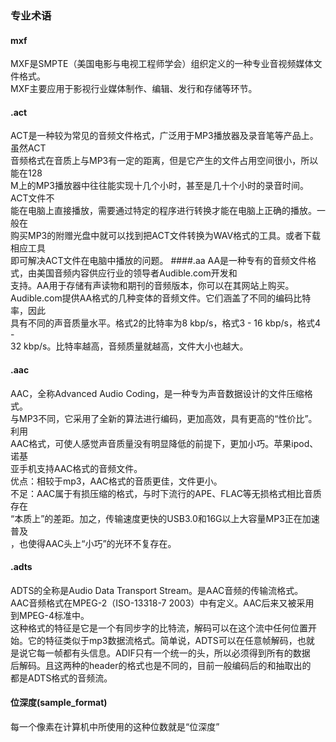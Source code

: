 ### 专业术语
#### mxf
MXF是SMPTE（美国电影与电视工程师学会）组织定义的一种专业音视频媒体文件格式。<br>
MXF主要应用于影视行业媒体制作、编辑、发行和存储等环节。
#### .act
ACT是一种较为常见的音频文件格式，广泛用于MP3播放器及录音笔等产品上。虽然ACT<br>
音频格式在音质上与MP3有一定的距离，但是它产生的文件占用空间很小，所以能在128<br>
M上的MP3播放器中往往能实现十几个小时，甚至是几十个小时的录音时间。ACT文件不<br>
能在电脑上直接播放，需要通过特定的程序进行转换才能在电脑上正确的播放。一般在<br>
购买MP3的附赠光盘中就可以找到把ACT文件转换为WAV格式的工具。或者下载相应工具<br>
即可解决ACT文件在电脑中播放的问题。
####.aa
AA是一种专有的音频文件格式，由美国音频内容供应行业的领导者Audible.com开发和<br>
支持。AA用于存储有声读物和期刊的音频版本，你可以在其网站上购买。<br>
Audible.com提供AA格式的几种变体的音频文件。它们涵盖了不同的编码比特率，因此<br>
具有不同的声音质量水平。格式2的比特率为8 kbp/s，格式3 - 16 kbp/s，格式4 -<br>
32 kbp/s。比特率越高，音频质量就越高，文件大小也越大。

#### .aac
AAC，全称Advanced Audio Coding，是一种专为声音数据设计的文件压缩格式。<br>
与MP3不同，它采用了全新的算法进行编码，更加高效，具有更高的“性价比”。利用<br>
AAC格式，可使人感觉声音质量没有明显降低的前提下，更加小巧。苹果ipod、诺基<br>
亚手机支持AAC格式的音频文件。<br>
优点：相较于mp3，AAC格式的音质更佳，文件更小。<br>
不足：AAC属于有损压缩的格式，与时下流行的APE、FLAC等无损格式相比音质存在<br>
“本质上”的差距。加之，传输速度更快的USB3.0和16G以上大容量MP3正在加速普及<br>
，也使得AAC头上“小巧”的光环不复存在。

#### .adts
ADTS的全称是Audio Data Transport Stream。是AAC音频的传输流格式。<br>
AAC音频格式在MPEG-2（ISO-13318-7 2003）中有定义。AAC后来又被采用<br>
到MPEG-4标准中。<br>
这种格式的特征是它是一个有同步字的比特流，解码可以在这个流中任何位置开<br>
始。它的特征类似于mp3数据流格式。简单说，ADTS可以在任意帧解码，也就<br>
是说它每一帧都有头信息。ADIF只有一个统一的头，所以必须得到所有的数据<br>
后解码。且这两种的header的格式也是不同的，目前一般编码后的和抽取出的<br>
都是ADTS格式的音频流。

#### 位深度(sample_format)
每一个像素在计算机中所使用的这种位数就是“位深度”